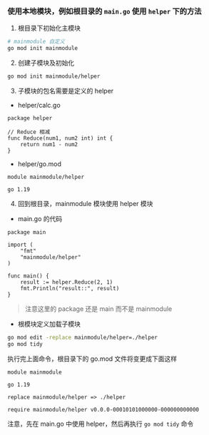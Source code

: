 ### 使用本地模块，例如根目录的 `main.go` 使用 `helper` 下的方法

1. 根目录下初始化主模块

```sh
# mainmodule 自定义
go mod init mainmodule
```

2. 创建子模块及初始化

```sh
go mod init mainmodule/helper
```

3. 子模块的包名需要是定义的 helper

- helper/calc.go

```golang
package helper

// Reduce 相减
func Reduce(num1, num2 int) int {
	return num1 - num2
}
```

- helper/go.mod

```text
module mainmodule/helper

go 1.19
```

4. 回到根目录，mainmodule 模块使用 helper 模块

- main.go 的代码

```golang
package main

import (
	"fmt"
	"mainmodule/helper"
)

func main() {
	result := helper.Reduce(2, 1)
	fmt.Println("result::", result)
}
```

> 注意这里的 package 还是 main 而不是 mainmodule

- 根模块定义加载子模块

```sh
go mod edit -replace mainmodule/helper=./helper
go mod tidy
```

执行完上面命令，根目录下的 go.mod 文件将变更成下面这样

```text
module mainmodule

go 1.19

replace mainmodule/helper => ./helper

require mainmodule/helper v0.0.0-00010101000000-000000000000
```
注意，先在 main.go 中使用 helper，然后再执行 `go mod tidy` 命令